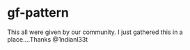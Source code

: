 # gf-pattern
This all were given by our community. I just gathered this in a place....Thanks @1ndianl33t
